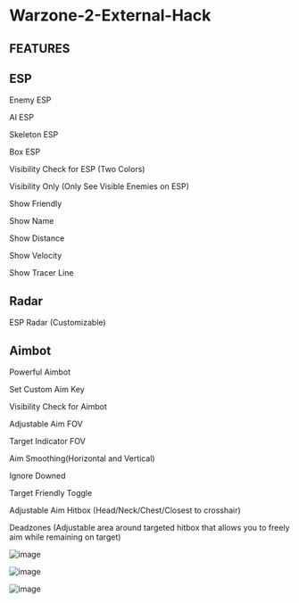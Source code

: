 # Warzone-2-External-Hack

FEATURES
-----------------------------------

ESP
---------------------
Enemy ESP

AI ESP

Skeleton ESP

Box ESP

Visibility Check for ESP (Two Colors)

Visibility Only (Only See Visible Enemies on ESP)

Show Friendly

Show Name

Show Distance

Show Velocity

Show Tracer Line

Radar
-----------------
ESP Radar (Customizable)

Aimbot
-------------------
Powerful Aimbot

Set Custom Aim Key

Visibility Check for Aimbot

Adjustable Aim FOV

Target Indicator FOV

Aim Smoothing(Horizontal and Vertical)

Ignore Downed

Target Friendly Toggle

Adjustable Aim Hitbox (Head/Neck/Chest/Closest to crosshair)

Deadzones (Adjustable area around targeted hitbox that allows you to freely aim while remaining on target)

![image](https://user-images.githubusercontent.com/118202250/202347525-b9f34b1a-c874-41ff-ad25-27f3f43dd867.png)

![image](https://user-images.githubusercontent.com/118202250/202347664-d54cc179-1258-4e3d-a5b5-8d93a8c456d8.png)

![image](https://user-images.githubusercontent.com/118202250/202347792-b1c3e3f6-cff8-480e-ab94-5d2ad8ec9342.png)


